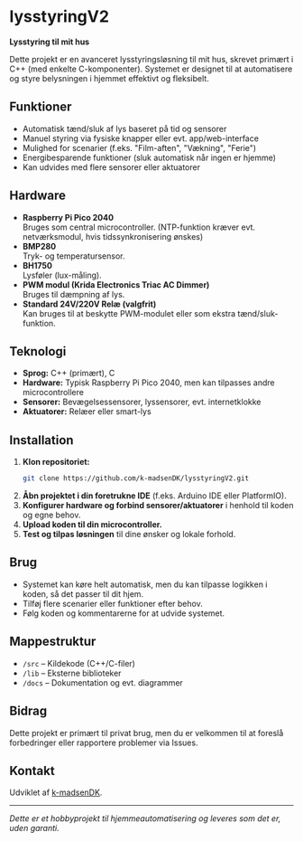 # lysstyringV2

**Lysstyring til mit hus**

Dette projekt er en avanceret lysstyringsløsning til mit hus, skrevet primært i C++ (med enkelte C-komponenter). Systemet er designet til at automatisere og styre belysningen i hjemmet effektivt og fleksibelt.

## Funktioner

- Automatisk tænd/sluk af lys baseret på tid og sensorer
- Manuel styring via fysiske knapper eller evt. app/web-interface
- Mulighed for scenarier (f.eks. "Film-aften", "Vækning", "Ferie")
- Energibesparende funktioner (sluk automatisk når ingen er hjemme)
- Kan udvides med flere sensorer eller aktuatorer

## Hardware

- **Raspberry Pi Pico 2040**  
  Bruges som central microcontroller. (NTP-funktion kræver evt. netværksmodul, hvis tidssynkronisering ønskes)
- **BMP280**  
  Tryk- og temperatursensor.
- **BH1750**  
  Lysføler (lux-måling).
- **PWM modul (Krida Electronics Triac AC Dimmer)**  
  Bruges til dæmpning af lys.
- **Standard 24V/220V Relæ (valgfrit)**  
  Kan bruges til at beskytte PWM-modulet eller som ekstra tænd/sluk-funktion.

## Teknologi

- **Sprog:** C++ (primært), C
- **Hardware:** Typisk Raspberry Pi Pico 2040, men kan tilpasses andre microcontrollere
- **Sensorer:** Bevægelsessensorer, lyssensorer, evt. internetklokke
- **Aktuatorer:** Relæer eller smart-lys

## Installation

1. **Klon repositoriet:**
   ```bash
   git clone https://github.com/k-madsenDK/lysstyringV2.git
   ```
2. **Åbn projektet i din foretrukne IDE** (f.eks. Arduino IDE eller PlatformIO).
3. **Konfigurer hardware og forbind sensorer/aktuatorer** i henhold til koden og egne behov.
4. **Upload koden til din microcontroller.**
5. **Test og tilpas løsningen** til dine ønsker og lokale forhold.

## Brug

- Systemet kan køre helt automatisk, men du kan tilpasse logikken i koden, så det passer til dit hjem.
- Tilføj flere scenarier eller funktioner efter behov.
- Følg koden og kommentarerne for at udvide systemet.

## Mappestruktur

- `/src` – Kildekode (C++/C-filer)
- `/lib` – Eksterne biblioteker
- `/docs` – Dokumentation og evt. diagrammer

## Bidrag

Dette projekt er primært til privat brug, men du er velkommen til at foreslå forbedringer eller rapportere problemer via Issues.

## Kontakt

Udviklet af [k-madsenDK](https://github.com/k-madsenDK).

---

*Dette er et hobbyprojekt til hjemmeautomatisering og leveres som det er, uden garanti.*

